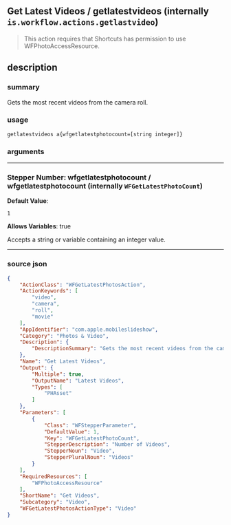
## Get Latest Videos / getlatestvideos (internally `is.workflow.actions.getlastvideo`)

> This action requires that Shortcuts has permission to use WFPhotoAccessResource.


## description

### summary

Gets the most recent videos from the camera roll.


### usage
```
getlatestvideos a{wfgetlatestphotocount=[string integer]}
```

### arguments

---

### Stepper Number: wfgetlatestphotocount / wfgetlatestphotocount (internally `WFGetLatestPhotoCount`)
**Default Value**:
```
1
```
**Allows Variables**: true



Accepts a string 
or variable
containing an integer value.

---

### source json

```json
{
	"ActionClass": "WFGetLatestPhotosAction",
	"ActionKeywords": [
		"video",
		"camera",
		"roll",
		"movie"
	],
	"AppIdentifier": "com.apple.mobileslideshow",
	"Category": "Photos & Video",
	"Description": {
		"DescriptionSummary": "Gets the most recent videos from the camera roll."
	},
	"Name": "Get Latest Videos",
	"Output": {
		"Multiple": true,
		"OutputName": "Latest Videos",
		"Types": [
			"PHAsset"
		]
	},
	"Parameters": [
		{
			"Class": "WFStepperParameter",
			"DefaultValue": 1,
			"Key": "WFGetLatestPhotoCount",
			"StepperDescription": "Number of Videos",
			"StepperNoun": "Video",
			"StepperPluralNoun": "Videos"
		}
	],
	"RequiredResources": [
		"WFPhotoAccessResource"
	],
	"ShortName": "Get Videos",
	"Subcategory": "Video",
	"WFGetLatestPhotosActionType": "Video"
}
```
